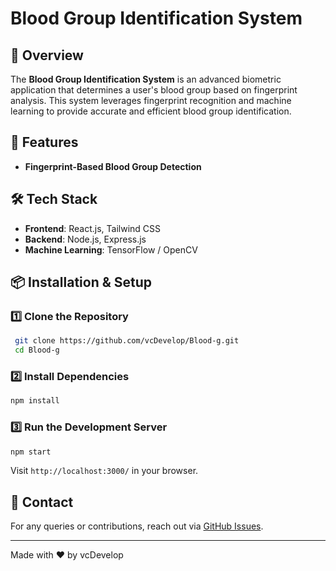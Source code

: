 # Blood Group Identification System

## 📌 Overview
The **Blood Group Identification System** is an advanced biometric application that determines a user's blood group based on fingerprint analysis. This system leverages fingerprint recognition and machine learning to provide accurate and efficient blood group identification.

## 🚀 Features
- **Fingerprint-Based Blood Group Detection**

## 🛠️ Tech Stack
- **Frontend**: React.js, Tailwind CSS
- **Backend**: Node.js, Express.js
- **Machine Learning**: TensorFlow / OpenCV 

## 📦 Installation & Setup
### 1️⃣ Clone the Repository
```sh
 git clone https://github.com/vcDevelop/Blood-g.git
 cd Blood-g
```

### 2️⃣ Install Dependencies
```sh
npm install
```

### 3️⃣ Run the Development Server
```sh
npm start
```
Visit `http://localhost:3000/` in your browser.


## 📧 Contact
For any queries or contributions, reach out via [GitHub Issues](https://github.com/vcDevelop/Blood-g/issues).

---
Made with ❤️ by vcDevelop
